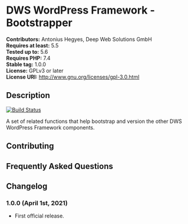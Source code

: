 # DWS WordPress Framework - Bootstrapper

**Contributors:** Antonius Hegyes, Deep Web Solutions GmbH  
**Requires at least:** 5.5  
**Tested up to:** 5.6  
**Requires PHP:** 7.4  
**Stable tag:** 1.0.0  
**License:** GPLv3 or later  
**License URI:** http://www.gnu.org/licenses/gpl-3.0.html  


## Description 

[![Build Status](https://travis-ci.com/Deep-Web-Solutions-GmbH/wordpress-framework-bootstrapper.svg?branch=master)](https://travis-ci.com/Deep-Web-Solutions-GmbH/wordpress-framework-bootstrapper)

A set of related functions that help bootstrap and version the other DWS WordPress Framework components.


## Contributing 


## Frequently Asked Questions 


## Changelog 


### 1.0.0 (April 1st, 2021) 
* First official release.
